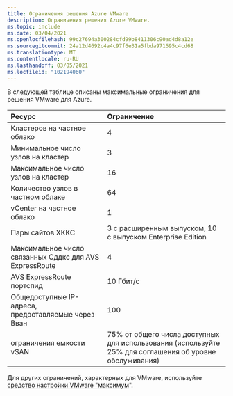 ```yaml
---
title: Ограничения решения Azure VMware
description: Ограничения решения Azure VMware.
ms.topic: include
ms.date: 03/04/2021
ms.openlocfilehash: 99c27694a300284cfd99b8411306c90ad4d8a12e
ms.sourcegitcommit: 24a12d4692c4a4c97f6e31a5fbda971695c4cd68
ms.translationtype: MT
ms.contentlocale: ru-RU
ms.lasthandoff: 03/05/2021
ms.locfileid: "102194060"
---
```

<!-- Used in /azure/azure-resource-manager/management/azure-subscription-service-limits.md -->

В следующей таблице описаны максимальные ограничения для решения VMware для Azure.

| **Ресурс** | **Ограничение** |
| :-- | :-- |
| Кластеров на частное облако | 4 |
| Минимальное число узлов на кластер | 3 |
| Максимальное число узлов на кластер | 16 |
| Количество узлов в частном облаке | 64 |
| vCenter на частное облако | 1  |
| Пары сайтов ХККС | 3 с расширенным выпуском, 10 с выпуском Enterprise Edition |
| Максимальное число связанных Сддкс для AVS ExpressRoute | 4 |
| AVS ExpressRoute портспид | 10 Гбит/с | 
| Общедоступные IP-адреса, предоставляемые через Вван | 100 |
| ограничения емкости vSAN | 75% от общего числа доступных для использования (используйте 25% для соглашения об уровне обслуживания)  |

Для других ограничений, характерных для VMware, используйте [средство настройки VMware "максимум](https://configmax.vmware.com/)".

